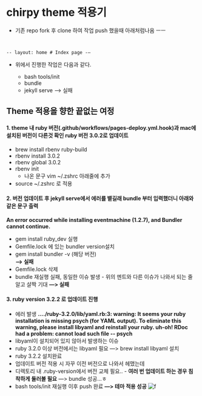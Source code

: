 #  chirpy theme 적용기

- 기존 repo fork 후 clone 하여 작업 push 했을때 아래처럼나옴 ㅡㅡ
```


-- layout: home # Index page -—

```
- 위에서 진행한 작업은 다음과 같다.

	- bash tools/init
	- bundle
	- jekyll serve —> 실패

  
## Theme 적용을 향한 끝없는 여정
#### 1. theme 내 ruby 버전(.github/workflows/pages-deploy.yml.hook)과 mac에 설치된 버전이 다른것 확인 ruby 버전 3.0.2로 업데이트
- brew install rbenv ruby-build
- rbenv install 3.0.2	
- rbenv global 3.0.2
- rbenv init
	- 나온 문구 vim ~/.zshrc 아래줄에 추가
- source ~/.zshrc 로 적용


#### 2. 버전 업데이트 후 jekyll serve에서 에러를 뱉길래 bundle 부터 입력했더니 아래와 같은 문구 출력
**An error occurred while installing eventmachine (1.2.7), and Bundler cannot continue.**
- gem install ruby_dev 실행
- Gemfile.lock 에 있는 bundler version설치
- gem install bundler -v (해당 버전)	
	**—> 실패**
- Gemfile.lock 삭제
- bundle 재실행 실패, 동일한 이슈 발생
		- 위의 멘트와 다른 이슈가 나와서 되는 줄 알고 살짝 기대
**—> 실패**

#### 3.  ruby version 3.2.2 로 업데이트 진행
- 에러 발생
**..../ruby-3.2.0/lib/yaml.rb:3: warning: It seems your ruby installation is missing psych (for YAML output).
To eliminate this warning, please install libyaml and reinstall your ruby.
uh-oh! RDoc had a problem:
cannot load such file -- psych**
- libyaml이 설치되어 있지 않아서 발생하는 이슈
- ruby 3.2.0 이상 버전에서는 libyaml 필요
—> brew install libyaml 설치
- ruby 3.2.2 설치완료
- 업데이트 버전 적용 시 자꾸 이전 버전으로 나와서 헤맸는데
- 디렉토리 내 .ruby-version에서 버전 교체 필요..
		- **여러 번 업데이트 하는 경우 침착하게 둘러볼 필요**
—> bundle 성공...ㅎ
- bash tools/init 재실행 이후 push 완료
**—> 테마 적용 성공**
![f](https://mblogthumb-phinf.pstatic.net/20141113_3/lapapabo_1415855450915PwS0H_PNG/KakaoTalk_20141111_170840098.png?type=w2)